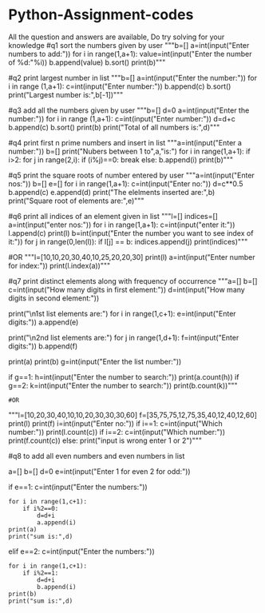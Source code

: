 # Python-Assignment-codes
All the question and answers are available, Do try solving for your knowledge
#q1 sort the numbers given by user
"""b=[]
a=int(input("Enter numbers to add:"))
for i in range(1,a+1):
    value=int(input("Enter the number of %d:"%i))
    b.append(value)
b.sort()
print(b)"""
    
#q2 print largest number in list
"""b=[]
a=int(input("Enter the number:"))
for i in range (1,a+1):
    c=int(input("Enter number:"))
    b.append(c)
b.sort()
print("Largest number is:",b[-1])"""

#q3 add all the numbers given by user
"""b=[]
d=0
a=int(input("Enter the number:"))
for i in range (1,a+1):
    c=int(input("Enter number:"))
    d=d+c
    b.append(c)
b.sort()
print(b)
print("Total of all numbers is:",d)"""

#q4 print first n prime numbers and insert in list
"""a=int(input("Enter a number:"))
b=[]
print("Nubers between 1 to",a,"is:")
for i in range(1,a+1):
    if i>2:
        for j in range(2,i):
            if (i%j)==0:
                break
        else:
            b.append(i)
print(b)"""


#q5 print the square roots of number entered by user
"""a=int(input("Enter nos:"))
b=[]
e=[]
for i in range(1,a+1):
    c=int(input("Enter no:"))
    d=c**0.5
    b.append(c)
    e.append(d)
print("The elelments inserted are:",b)
print("Square root of elements are:",e)"""

#q6 print all indices of an element given in list
"""l=[]
indices=[]
a=int(input("enter nos:"))
for i in range(1,a+1):
    c=int(input("enter it:"))
    l.append(c)
print(l)
b=int(input("Enter the number you want to see index of it:"))
for j in range(0,len(l)):
   if l[j] == b:
      indices.append(j)
print(indices)"""


#OR
"""l=[10,10,20,30,40,10,25,20,20,30]
print(l)
a=int(input("Enter number for index:"))
print(l.index(a))"""

#q7 print distinct elements along with frequency of occurrence
"""a=[]
b=[]
c=int(input("How many digits in first element:"))
d=int(input("How many digits in second element:"))

print("\n1st list elements are:")
for i in range(1,c+1):
    e=int(input("Enter digits:"))
    a.append(e)

print("\n2nd list elements are:")
for j in range(1,d+1):
    f=int(input("Enter digits:"))
    b.append(f)

print(a)
print(b)
g=int(input("Enter the list number:"))

if g==1:
    h=int(input("Enter the number to search:"))
    print(a.count(h))
if g==2:
    k=int(input("Enter the number to search:"))
    print(b.count(k))"""

    #OR
"""l=[10,20,30,40,10,10,20,30,30,30,60]
f=[35,75,75,12,75,35,40,12,40,12,60]
print(l)
print(f)
i=int(input("Enter no:"))
if i==1:
    c=int(input("Which number:"))
    print(l.count(c))
if i==2:
    c=int(input("Which number:"))
    print(f.count(c))
else:
    print("input is wrong enter 1 or 2")"""

#q8 to add all even numbers and even numbers in list

a=[]
b=[]
d=0
e=int(input("Enter 1 for even 2 for odd:"))

if e==1:
    c=int(input("Enter the numbers:"))

    for i in range(1,c+1):
        if i%2==0:
            d=d+i
            a.append(i)
    print(a)
    print("sum is:",d)
elif e==2:
    c=int(input("Enter the numbers:"))

    for i in range(1,c+1):
        if i%2==1:
            d=d+i
            b.append(i)
    print(b)
    print("sum is:",d)
